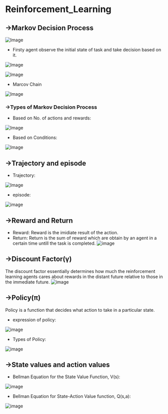 # Reinforcement_Learning
## →Markov Decision Process
![Image](https://github.com/user-attachments/assets/b57a987d-f756-4332-84eb-a895266a3d8f)
- Firsty agent observe the initial state of task and take decision based on it.

![Image](https://github.com/user-attachments/assets/16fb4030-fabb-4aae-9369-381ade248a2a)

![Image](https://github.com/user-attachments/assets/1b32c812-856e-4cd7-9341-4911d4778f2a)
- Marcov Chain

![Image](https://github.com/user-attachments/assets/7c25a30d-f6cb-43c4-b645-26d1dc20c9b5)
### →Types of Markov Decision Process
- Based on No. of actions and rewards:

![Image](https://github.com/user-attachments/assets/8b40b011-38e8-411d-8a61-8e3407483e95)

- Based on Conditions:

![Image](https://github.com/user-attachments/assets/d3185415-3eae-408f-b15a-c9209d484fb8)

## →Trajectory and episode
- Trajectory:

![Image](https://github.com/user-attachments/assets/c76920b2-edf8-478d-a18e-6a9f9bae3d01)

- episode:

![image](https://github.com/user-attachments/assets/c7a6075c-fb5e-482d-a4f6-a4240428c4c0)

## →Reward and Return
- Reward:
  Reward is the imidiate result of the action.
- Return:
  Return is the sum of reward which are obtain by an agent in a certain time untill the task is completed.
![image](https://github.com/user-attachments/assets/dcb7ae94-e69e-40ce-a2b8-7fcddc27f381)

## →Discount Factor(γ)
The discount factor essentially determines how much the reinforcement learning agents cares about rewards in the distant future relative to those in the immediate future.
![image](https://github.com/user-attachments/assets/b92d8f61-908f-4dff-b12a-767fa9d9fdfb)

## →Policy(π)
Policy is a function that decides what action to take in a particular state.
- expression of policy:

![image](https://github.com/user-attachments/assets/dc983321-69aa-4383-b659-2add9df8f36f)
- Types of Policy:

![image](https://github.com/user-attachments/assets/e93a3d9f-9b10-4ffb-8f5f-2d2add8adedc)

## →State values and action values
- Bellman Equation for the State Value Function, V(s):

![image](https://github.com/user-attachments/assets/7fe2e4d1-af30-4c1f-91d2-fba9bb952d62)
- Bellman Equation for State-Action Value function, Q(s,a):

![image](https://github.com/user-attachments/assets/4de541f6-8f72-4eac-82af-3861a8c377e5)





